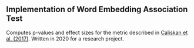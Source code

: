 ## Implementation of Word Embedding Association Test

Computes p-values and effect sizes for the metric described in [Caliskan et al. (2017)](https://arxiv.org/abs/1608.07187). Written in 2020 for a research project.
